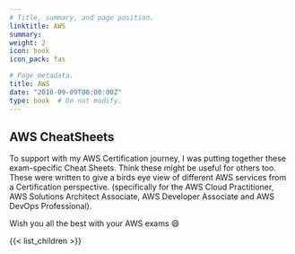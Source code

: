 ```yaml
---
# Title, summary, and page position.
linktitle: AWS
summary:
weight: 2
icon: book
icon_pack: fas

# Page metadata.
title: AWS
date: "2018-09-09T00:00:00Z"
type: book  # Do not modify.
---
```


## AWS CheatSheets

To support with my AWS Certification journey, I was putting together these exam-specific Cheat Sheets. Think these might be useful for others too. These were written to give a birds eye view of different AWS services from a Certification perspective. (specifically for the AWS Cloud Practitioner, AWS Solutions Architect Associate, AWS Developer Associate and AWS DevOps Professional).

Wish you all the best with your AWS exams :smile:

{{< list_children >}}
